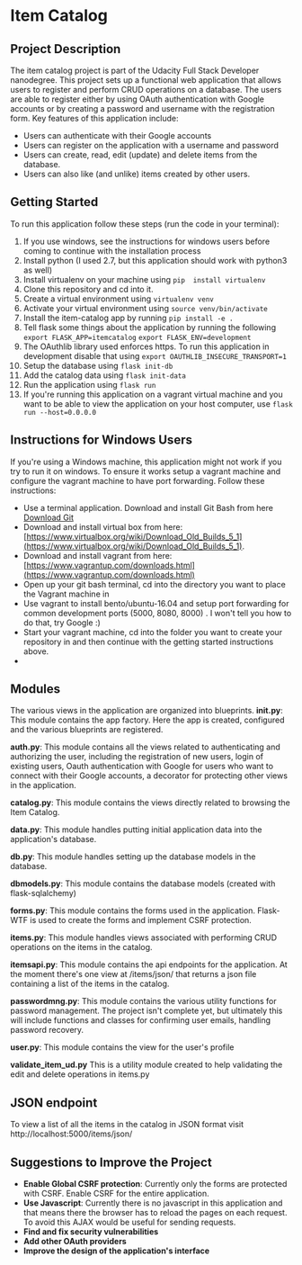 # Item Catalog
## Project Description
The item catalog project is part of the Udacity Full Stack Developer nanodegree. This project sets up a functional web application that allows users to register and perform CRUD  operations on a database. The users are able to register either by using OAuth authentication with Google accounts or by creating a password and username with the registration form. Key features of this application include:

 - Users can authenticate with their Google accounts
 - Users can register on the application with a username and password
 - Users can create, read, edit (update) and delete items from the database.
 - Users can also like (and unlike) items created by other users.

## Getting Started
To run this application follow these steps (run the code in your terminal):

 1. If you use windows, see the instructions for windows users before coming to continue with the installation process
 2. Install python (I used 2.7, but this application should work with python3 as well)
 3. Install virtualenv on your machine using
	 `pip  install virtualenv`
 4. Clone this repository and cd into it.
 5. Create a virtual environment using `virtualenv venv  `
 6. Activate your virtual environment using `source venv/bin/activate `
 7. Install the item-catalog app by running `pip install -e . `
 8. Tell flask some things about the application by running the following
	`export FLASK_APP=itemcatalog`
   `export FLASK_ENV=development`
 9. The OAuthlib library used enforces https. To run this application in development disable that using `export OAUTHLIB_INSECURE_TRANSPORT=1`
 10. Setup the database using `flask init-db  `
 11. Add the catalog data using `flask init-data`
 12. Run the application using `flask run`
 13. If you're running this application on a vagrant virtual machine and you want to be able to view the application on your host computer, use `flask run --host=0.0.0.0 `

## Instructions for Windows Users
If you're using a Windows machine, this application might not work if you try to run it on windows. To ensure it works setup a vagrant machine and configure the vagrant machine to have port forwarding. Follow these instructions:

- Use a terminal application. Download and install Git Bash from here [Download Git ](https://git-scm.com/download/win)
-   Download and install virtual box from here: [https://www.virtualbox.org/wiki/Download_Old_Builds_5_1](https://www.virtualbox.org/wiki/Download_Old_Builds_5_1).
-   Download and install vagrant from here: [https://www.vagrantup.com/downloads.html](https://www.vagrantup.com/downloads.html)
-   Open up your git bash terminal, cd into the directory you want to place the Vagrant machine in
-   Use vagrant to install bento/ubuntu-16.04 and setup port forwarding for common development ports (5000, 8080, 8000) . I won't tell you how to do that, try Google :)
- Start your vagrant machine, cd into the folder you want to create your repository in and then continue with the getting started instructions above.
-
## Modules
The various views in the application are organized into blueprints.
**__init__.py**:
This module contains the app factory. Here the app is created, configured and the various blueprints are registered.

**auth.py**:
This module contains all the views related to authenticating and authorizing the user, including the registration of new users, login of existing users, Oauth authentication with Google for users who want to connect with their Google accounts, a decorator for protecting  other views in the application.

**catalog.py**:
This module contains the views directly related to browsing the Item Catalog.

**data.py**:
This module handles putting initial application data into the application's database.

**db.py**:
This module handles setting up the database models in the database.

**dbmodels.py**:
This module contains the database models (created with flask-sqlalchemy)

**forms.py**:
This module contains the forms used in the application. Flask-WTF is used to create the forms and implement CSRF protection.

**items.py**:
This module handles views associated with performing CRUD operations on the items in the catalog.

**itemsapi.py**:
This module contains the api endpoints for the application. At the moment there's one view at /items/json/ that returns a json file containing a list of the items in the catalog.

**passwordmng.py**:
This module contains the various utility functions for password management. The project isn't complete yet, but ultimately this will include functions and classes for confirming user emails, handling password recovery.

**user.py**:
This module contains the view for the user's profile

**validate_item_ud.py**
This is a utility module created to help validating the edit and delete operations in items.py

## JSON endpoint
To view a list of all the items in the catalog in JSON format visit
http://localhost:5000/items/json/

## Suggestions to Improve the Project

 - **Enable Global CSRF protection**:  Currently only the forms are protected with CSRF. Enable CSRF for the entire application.
 - **Use Javascript**: Currently there is no javascript in this application and that means there the browser has to reload the pages on each request. To avoid this AJAX would be useful for sending requests.
 - **Find and fix security vulnerabilities**
 - **Add other OAuth providers**
 - **Improve the design of the application's interface**
